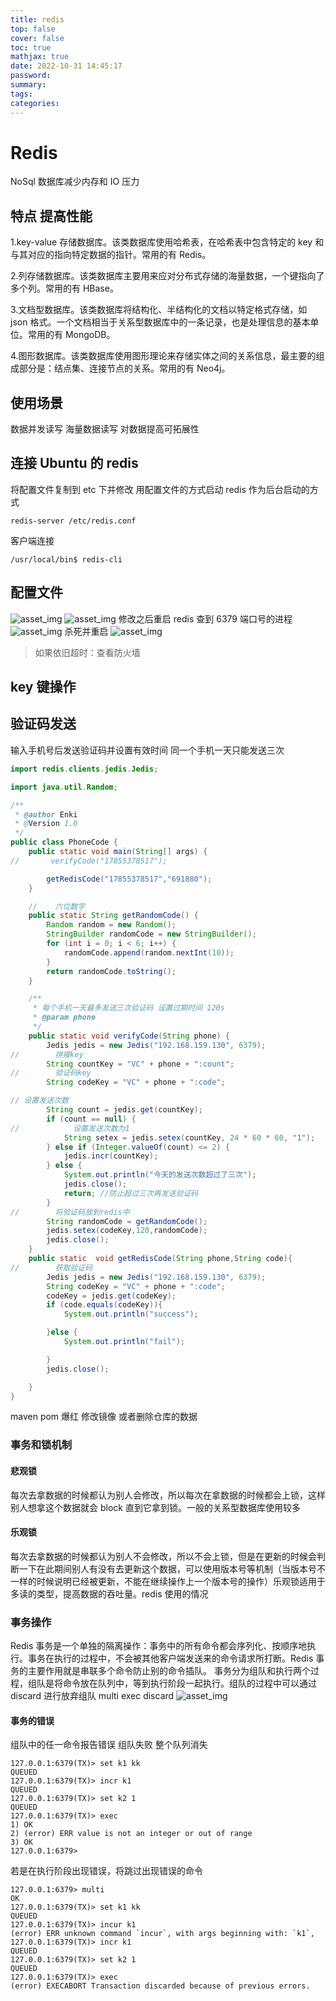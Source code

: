 ```yaml
---
title: redis
top: false
cover: false
toc: true
mathjax: true
date: 2022-10-31 14:45:17
password:
summary:
tags:
categories:
---
```


# Redis

NoSql 数据库减少内存和 IO 压力

## 特点 提高性能

1.key-value 存储数据库。该类数据库使用哈希表，在哈希表中包含特定的 key 和与其对应的指向特定数据的指针。常用的有 Redis。

2.列存储数据库。该类数据库主要用来应对分布式存储的海量数据，一个键指向了多个列。常用的有 HBase。

3.文档型数据库。该类数据库将结构化、半结构化的文档以特定格式存储，如 json 格式。一个文档相当于关系型数据库中的一条记录，也是处理信息的基本单位。常用的有 MongoDB。

4.图形数据库。该类数据库使用图形理论来存储实体之间的关系信息，最主要的组成部分是：结点集、连接节点的关系。常用的有 Neo4j。

## 使用场景

数据并发读写
海量数据读写
对数据提高可拓展性

## 连接 Ubuntu 的 redis

将配置文件复制到 etc 下并修改
用配置文件的方式启动 redis 作为后台启动的方式

```shell
redis-server /etc/redis.conf
```

客户端连接

```shell
/usr/local/bin$ redis-cli
```

## 配置文件

![asset_img](redis/2022-11-03-14-30-02.png)
![asset_img](redis/2022-11-03-14-31-24.png)
修改之后重启 redis
查到 6379 端口号的进程
![asset_img](redis/2022-11-03-14-55-22.png)
杀死并重启
![asset_img](redis/2022-11-03-14-55-42.png)

> 如果依旧超时：查看防火墙

## key 键操作

## 验证码发送

输入手机号后发送验证码并设置有效时间 同一个手机一天只能发送三次

```java
import redis.clients.jedis.Jedis;

import java.util.Random;

/**
 * @author Enki
 * @Version 1.0
 */
public class PhoneCode {
    public static void main(String[] args) {
//       verifyCode("17855378517");

        getRedisCode("17855378517","691880");
    }

    //    六位数字
    public static String getRandomCode() {
        Random random = new Random();
        StringBuilder randomCode = new StringBuilder();
        for (int i = 0; i < 6; i++) {
            randomCode.append(random.nextInt(10));
        }
        return randomCode.toString();
    }

    /**
     * 每个手机一天最多发送三次验证码 设置过期时间 120s
     * @param phone
     */
    public static void verifyCode(String phone) {
        Jedis jedis = new Jedis("192.168.159.130", 6379);
//        拼接key
        String countKey = "VC" + phone + ":count";
//        验证码key
        String codeKey = "VC" + phone + ":code";

// 设置发送次数
        String count = jedis.get(countKey);
        if (count == null) {
//            设置发送次数为1
            String setex = jedis.setex(countKey, 24 * 60 * 60, "1");
        } else if (Integer.valueOf(count) <= 2) {
            jedis.incr(countKey);
        } else {
            System.out.println("今天的发送次数超过了三次");
            jedis.close();
            return; //防止超过三次再发送验证码
        }
//        将验证码放到redis中
        String randomCode = getRandomCode();
        jedis.setex(codeKey,120,randomCode);
        jedis.close();
    }
    public static  void getRedisCode(String phone,String code){
//        获取验证码
        Jedis jedis = new Jedis("192.168.159.130", 6379);
        String codeKey = "VC" + phone + ":code";
        codeKey = jedis.get(codeKey);
        if (code.equals(codeKey)){
            System.out.println("success");

        }else {
            System.out.println("fail");

        }
        jedis.close();

    }
}

```

maven pom 爆红 修改镜像 或者删除仓库的数据

### 事务和锁机制

#### 悲观锁

每次去拿数据的时候都认为别人会修改，所以每次在拿数据的时候都会上锁，这样别人想拿这个数据就会 block 直到它拿到锁。一般的关系型数据库使用较多

#### 乐观锁

每次去拿数据的时候都认为别人不会修改，所以不会上锁，但是在更新的时候会判断一下在此期间别人有没有去更新这个数据，可以使用版本号等机制（当版本号不一样的时候说明已经被更新，不能在继续操作上一个版本号的操作）乐观锁适用于多读的类型，提高数据的吞吐量。redis 使用的情况

### 事务操作

Redis 事务是一个单独的隔离操作：事务中的所有命令都会序列化、按顺序地执行。事务在执行的过程中，不会被其他客户端发送来的命令请求所打断。Redis 事务的主要作用就是串联多个命令防止别的命令插队。
事务分为组队和执行两个过程，组队是将命令放在队列中，等到执行阶段一起执行。组队的过程中可以通过 discard 进行放弃组队
multi exec discard
![asset_img](redis/2022-11-04-16-27-17.png)

#### 事务的错误

组队中的任一命令报告错误 组队失败 整个队列消失

```shell
127.0.0.1:6379(TX)> set k1 kk
QUEUED
127.0.0.1:6379(TX)> incr k1
QUEUED
127.0.0.1:6379(TX)> set k2 1
QUEUED
127.0.0.1:6379(TX)> exec
1) OK
2) (error) ERR value is not an integer or out of range
3) OK
127.0.0.1:6379>
```

若是在执行阶段出现错误，将跳过出现错误的命令

```shell
127.0.0.1:6379> multi
OK
127.0.0.1:6379(TX)> set k1 kk
QUEUED
127.0.0.1:6379(TX)> incur k1
(error) ERR unknown command `incur`, with args beginning with: `k1`,
127.0.0.1:6379(TX)> incr k1
QUEUED
127.0.0.1:6379(TX)> set k2 1
QUEUED
127.0.0.1:6379(TX)> exec
(error) EXECABORT Transaction discarded because of previous errors.

```
